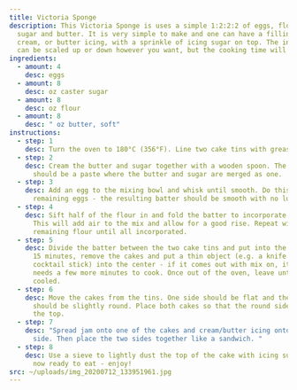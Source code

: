```yaml
---
title: Victoria Sponge
description: This Victoria Sponge is uses a simple 1:2:2:2 of eggs, flower,
  sugar and butter. It is very simple to make and one can have a filling of jam,
  cream, or butter icing, with a sprinkle of icing sugar on top. The ingredients
  can be scaled up or down however you want, but the cooking time will vary.
ingredients:
  - amount: 4
    desc: eggs
  - amount: 8
    desc: oz caster sugar
  - amount: 8
    desc: oz flour
  - amount: 8
    desc: " oz butter, soft"
instructions:
  - step: 1
    desc: Turn the oven to 180°C (356°F). Line two cake tins with greaseproof paper.
  - step: 2
    desc: Cream the butter and sugar together with a wooden spoon. The end result
      should be a paste where the butter and sugar are merged as one.
  - step: 3
    desc: Add an egg to the mixing bowl and whisk until smooth. Do this with the
      remaining eggs - the resulting batter should be smooth with no lumps.
  - step: 4
    desc: Sift half of the flour in and fold the batter to incorporate the flour.
      This will add air to the mix and allow for a good rise. Repeat with the
      remaining flour until all incorporated.
  - step: 5
    desc: Divide the batter between the two cake tins and put into the oven. After
      15 minutes, remove the cakes and put a thin object (e.g. a knife or a
      cocktail stick) into the center - if it comes out with mix on, it still
      needs a few more minutes to cook. Once out of the oven, leave until fully
      cooled.
  - step: 6
    desc: Move the cakes from the tins. One side should be flat and the other side
      should be slightly round. Place both cakes so that the round side is on
      the top.
  - step: 7
    desc: "Spread jam onto one of the cakes and cream/butter icing onto the other
      side. Then place the two sides together like a sandwich. "
  - step: 8
    desc: Use a sieve to lightly dust the top of the cake with icing sugar. It is
      now ready to eat - enjoy!
src: ~/uploads/img_20200712_133951961.jpg
---
```

